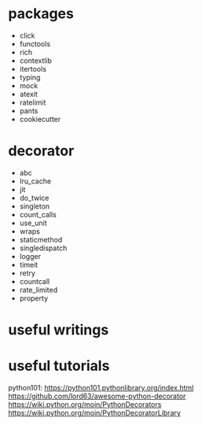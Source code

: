 


# packages
- click
- functools
- rich
- contextlib
- itertools
- typing
- mock
- atexit
- ratelimit
- pants
- cookiecutter
# decorator
- abc
- lru_cache
- jit
- do_twice
- singleton
- count_calls
- use_unit
- wraps
- staticmethod
- singledispatch
- logger
- timeit
- retry
- countcall
- rate_limited
- property

# useful writings


# useful tutorials
python101: https://python101.pythonlibrary.org/index.html
https://github.com/lord63/awesome-python-decorator
https://wiki.python.org/moin/PythonDecorators
https://wiki.python.org/moin/PythonDecoratorLibrary
